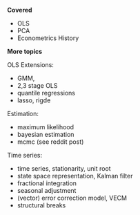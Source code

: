 **Covered**

- OLS
- PCA
- Econometrics History

**More topics**

OLS Extensions:

- GMM, 
- 2,3 stage OLS
- quantile regressions 
- lasso, rigde

Estimation:

- maximum likelihood
- bayesian estimation
- mcmc (see reddit post)

Time series:

- time series, stationarity, unit root
- state space representation, Kalman filter
- fractional integration
- seasonal adjustment
- (vector) error correction model, VECM
- structural breaks 
